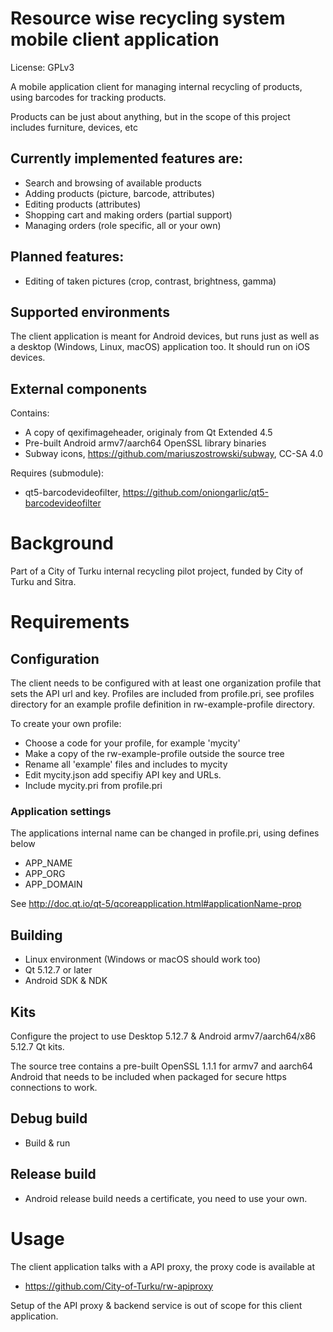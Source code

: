 # Resource wise recycling system mobile client application

License: GPLv3

A mobile application client for managing internal recycling of products, using
barcodes for tracking products.

Products can be just about anything, but in the scope of this project includes
furniture, devices, etc

## Currently implemented features are:

* Search and browsing of available products
* Adding products (picture, barcode, attributes)
* Editing products (attributes)
* Shopping cart and making orders (partial support)
* Managing orders (role specific, all or your own)

## Planned features:

* Editing of taken pictures (crop, contrast, brightness, gamma)

## Supported environments

The client application is meant for Android devices, but runs just as well as 
a desktop (Windows, Linux, macOS) application too. It should run on iOS devices.

## External components

Contains: 

* A copy of qexifimageheader, originaly from Qt Extended 4.5
* Pre-built Android armv7/aarch64 OpenSSL library binaries
* Subway icons, https://github.com/mariuszostrowski/subway, CC-SA 4.0

Requires (submodule):

* qt5-barcodevideofilter, https://github.com/oniongarlic/qt5-barcodevideofilter

# Background

Part of a City of Turku internal recycling pilot project, funded by City of Turku and Sitra.

# Requirements

## Configuration

The client needs to be configured with at least one organization profile that sets the API url and key.
Profiles are included from profile.pri, see profiles directory for an example profile definition in 
rw-example-profile directory.

To create your own profile:
* Choose a code for your profile, for example 'mycity'
* Make a copy of the rw-example-profile outside the source tree
* Rename all 'example' files and includes to mycity
* Edit mycity.json add specifiy API key and URLs.
* Include mycity.pri from profile.pri

### Application settings

The applications internal name can be changed in profile.pri, using defines below

* APP_NAME
* APP_ORG
* APP_DOMAIN

See http://doc.qt.io/qt-5/qcoreapplication.html#applicationName-prop

## Building

* Linux environment (Windows or macOS should work too)
* Qt 5.12.7 or later
* Android SDK & NDK

## Kits

Configure the project to use Desktop 5.12.7 & Android armv7/aarch64/x86 5.12.7 Qt kits.

The source tree contains a pre-built OpenSSL 1.1.1 for armv7 and aarch64 Android that needs to be
included when packaged for secure https connections to work.

## Debug build

* Build & run

## Release build

* Android release build needs a certificate, you need to use your own.

# Usage

The client application talks with a API proxy, the proxy code is available at
* https://github.com/City-of-Turku/rw-apiproxy

Setup of the API proxy & backend service is out of scope for this client application.
